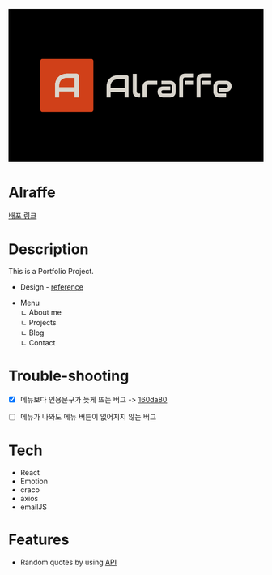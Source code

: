 ![logo Image](/public/faviconio-logo/logo.png "Optional title")

# Alraffe

[배포 링크](https://main.d3ozkh575yk4xd.amplifyapp.com)

# Description

This is a Portfolio Project.

- Design - [reference](https://dribbble.com/shots/17715862-Architect-Interior-design-Website-Video-08)

- Menu  
   ㄴ About me  
   ㄴ Projects  
   ㄴ Blog  
   ㄴ Contact

# Trouble-shooting
- [x] 메뉴보다 인용문구가 늦게 뜨는 버그 -> [160da80](https://github.com/Alexis1226/alraffe/commit/160da80f01eaedbbe070a62e7b594f8c3eae2a8b)
- [ ] 메뉴가 나와도 메뉴 버튼이 없어지지 않는 버그
 
 
# Tech

- React
- Emotion
- craco
- axios
- emailJS

# Features

- Random quotes by using [API](https://favqs.com/api)
